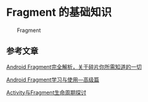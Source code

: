 # Fragment 的基础知识

　　Fragment


## 参考文章
[Android Fragment完全解析，关于碎片你所需知道的一切](https://blog.csdn.net/guolin_blog/article/details/8881711)

[Android Fragment学习与使用—高级篇](https://blog.csdn.net/qq_24442769/article/details/77679147)

[Activity与Fragment生命周期探讨](https://www.jianshu.com/p/1b3f829810a1)

